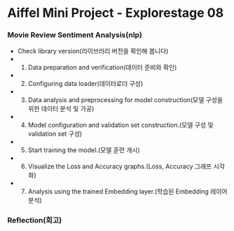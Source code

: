 # Aiffel Mini Project - Explorestage 08

### Movie Review Sentiment Analysis(nlp)
- Check library version(라이브러리 버전을 확인해 봅니다)
- 1) Data preparation and verification(데이터 준비와 확인)
- 2) Configuring data loader(데이터로더 구성)
- 3) Data analysis and preprocessing for model construction(모델 구성을 위한 데이터 분석 및 가공)
- 4) Model configuration and validation set construction.(모델 구성 및 validation set 구성)
- 5) Start training the model.(모델 훈련 개시)
- 6) Visualize the Loss and Accuracy graphs.(Loss, Accuracy 그래프 시각화)
- 7) Analysis using the trained Embedding layer.(학습된 Embedding 레이어 분석)

### Reflection(회고)